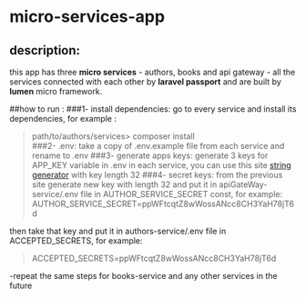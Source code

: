 # micro-services-app
## description: 
this app has three **micro services** - authors, books and api gateway - all the services connected with each other by **laravel passport** and are built by **lumen** micro framework.

##how to run :
###1- install dependencies:
go to every service and install its dependencies,
for example :
> path/to/authors/services> composer install  
###2- .env:
take a copy of .env.example file from each service and rename to .env
###3- generate apps keys:
generate 3 keys for APP_KEY variable in .env in each service, 
you can use this site [string generator](http://www.unit-conversion.info/texttools/random-string-generator/)
 with key length 32
 ###4- secret keys:
 from the previous site generate new key with length 32 and put it in apiGateWay-service/.env file in AUTHOR_SERVICE_SECRET const, for example:
 >AUTHOR_SERVICE_SECRET=ppWFtcqtZ8wWossANcc8CH3YaH78jT6d  

then take that key and put it in authors-service/.env file in ACCEPTED_SECRETS, for example:
>ACCEPTED_SECRETS=ppWFtcqtZ8wWossANcc8CH3YaH78jT6d

-repeat the same steps for books-service and any other services in the future
